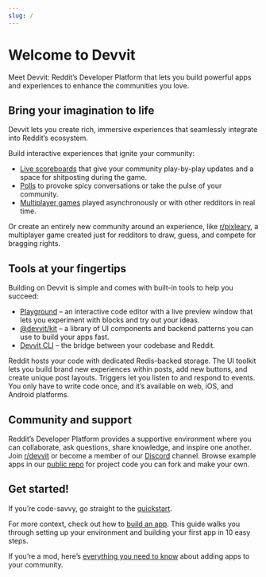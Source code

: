 ```yaml
---
slug: /
---
```


# Welcome to Devvit

Meet Devvit: Reddit’s Developer Platform that lets you build powerful apps and experiences to enhance the communities you love.

## Bring your imagination to life

Devvit lets you create rich, immersive experiences that seamlessly integrate into Reddit’s ecosystem.

Build interactive experiences that ignite your community:

- [Live scoreboards](/examples/apps#live-scores) that give your community play-by-play updates and a space for shitposting during the game.
- [Polls](/examples/playpens#polls) to provoke spicy conversations or take the pulse of your community.
- [Multiplayer games](/examples/apps#bingo) played asynchronously or with other redditors in real time.

Or create an entirely new community around an experience, like [r/pixleary](https://www.reddit.com/r/Pixelary/), a multiplayer game created just for redditors to draw, guess, and compete for bragging rights.

## Tools at your fingertips

Building on Devvit is simple and comes with built-in tools to help you succeed:

- [Playground](playground.md) – an interactive code editor with a live preview window that lets you experiment with blocks and try out your ideas.
- [@devvit/kit](devvit_kit.md) – a library of UI components and backend patterns you can use to build your apps fast.
- [Devvit CLI](devvit_cli.md) – the bridge between your codebase and Reddit.

Reddit hosts your code with dedicated Redis-backed storage. The UI toolkit lets you build brand new experiences within posts, add new buttons, and create unique post layouts. Triggers let you listen to and respond to events. You only have to write code once, and it’s available on web, iOS, and Android platforms.

## Community and support

Reddit’s Developer Platform provides a supportive environment where you can collaborate, ask questions, share knowledge, and inspire one another. Join [r/devvit](https://www.reddit.com/r/devvit/) or become a member of our [Discord](https://discord.com/channels/1050224141732687912/1050227353311248404) channel. Browse example apps in our [public repo](https://github.com/reddit/devvit/tree/main/packages/apps) for project code you can fork and make your own.

## Get started!

If you’re code-savvy, go straight to the [quickstart](quickstart.mdx).

For more context, check out how to [build an app](dev_guide.mdx). This guide walks you through setting up your environment and building your first app in 10 easy steps.

If you’re a mod, here’s [everything you need to know](mod_resources.md) about adding apps to your community.
